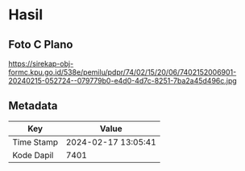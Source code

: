 # Hasil

## Foto C Plano

https://sirekap-obj-formc.kpu.go.id/538e/pemilu/pdpr/74/02/15/20/06/7402152006901-20240215-052724--079779b0-e4d0-4d7c-8251-7ba2a45d496c.jpg


## Metadata

| Key        | Value               |
| ---------- | ------------------- |
| Time Stamp | 2024-02-17 13:05:41 |
| Kode Dapil | 7401                |



